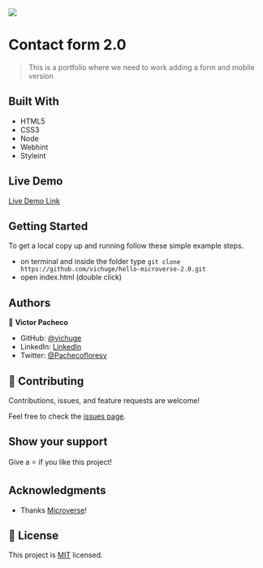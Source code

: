 ![](https://img.shields.io/badge/Microverse-blueviolet)

# Contact form 2.0

> This is a portfolio where we need to work adding a form and mobile version

## Built With

- HTML5
- CSS3
- Node
- Webhint
- Styleint

## Live Demo

[Live Demo Link](https://vichuge.github.io/contact-form-2.0/)


## Getting Started

To get a local copy up and running follow these simple example steps.

- on terminal and inside the folder type ``` git clone https://github.com/vichuge/hello-microverse-2.0.git ```
- open index.html (double click)



## Authors

👤 **Victor Pacheco**

- GitHub: [@vichuge](https://github.com/vichuge)
- LinkedIn: [LinkedIn](https://www.linkedin.com/in/victorpachecoflores/)
- Twitter: [@Pachecofloresv](https://twitter.com/Pachecofloresv)

## 🤝 Contributing

Contributions, issues, and feature requests are welcome!

Feel free to check the [issues page](https://github.com/vichuge/hello-microverse-2.0/issues).

## Show your support

Give a ⭐️ if you like this project!

## Acknowledgments

- Thanks [Microverse](https://www.microverse.org/)!

## 📝 License

This project is [MIT](./MIT.md) licensed.